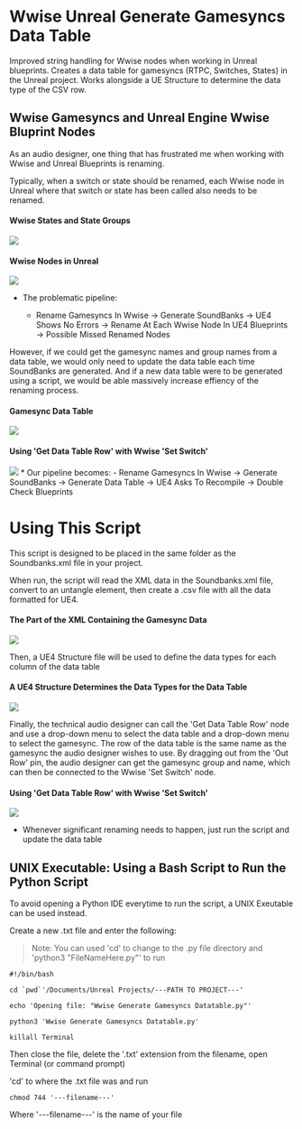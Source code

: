 # Wwise Unreal Generate Gamesyncs Data Table
Improved string handling for Wwise nodes when working in Unreal blueprints. Creates a data table for gamesyncs (RTPC, Switches, States) in the Unreal project. Works alongside a UE Structure to determine the data type of the CSV row.

## Wwise Gamesyncs and Unreal Engine Wwise Bluprint Nodes
As an audio designer, one thing that has frustrated me when working with Wwise and Unreal Blueprints is renaming.

Typically, when a switch or state should be renamed, each Wwise node in Unreal where that switch or state has been called also needs to be renamed. 

#### Wwise States and State Groups
<img src="https://scontent.fyvr3-1.fna.fbcdn.net/v/t1.15752-9/90741897_205870090679690_8974748152594694144_n.png?_nc_cat=109&_nc_sid=b96e70&_nc_oc=AQkC-DB9Lg3YLfb9K6R7EAyNUkJjrKyO0uojHntIDv5vySfz9yvBSo_wjiJfzIJwwooR6VBj1SwhBm0vxTlqnLGY&_nc_ht=scontent.fyvr3-1.fna&oh=0266336702911334d3387cbb4c1e229b&oe=5EC94F91">

#### Wwise Nodes in Unreal
<img src="https://scontent.fyvr3-1.fna.fbcdn.net/v/t1.15752-9/91281812_352726962319037_2786659688853274624_n.png?_nc_cat=102&_nc_sid=b96e70&_nc_oc=AQlk_xVcOkZYC0OrZnJsqUb0NhKQ6CW4Pzeec84dRmHnwIP9GTLhGDBN5Ag8mJdLR87oYuYGv6sARnJLfkByZooh&_nc_ht=scontent.fyvr3-1.fna&oh=88ef8379844c5c74e0812138ba723fdb&oe=5EC6117E">

* The problematic pipeline: 

  - Rename Gamesyncs In Wwise -> Generate SoundBanks -> UE4 Shows No Errors -> Rename At Each Wwise Node In UE4 Blueprints -> Possible Missed Renamed Nodes

However, if we could get the gamesync names and group names from a data table, we would only need to update the data table each time SoundBanks are generated. And if a new data table were to be generated using a script, we would be able massively increase effiency of the renaming process.

#### Gamesync Data Table
<img src="https://scontent.fyvr3-1.fna.fbcdn.net/v/t1.15752-9/91526826_230285398118358_160640087632117760_n.png?_nc_cat=107&_nc_sid=b96e70&_nc_oc=AQkvd2Ytml7mkassHkoF14yIrz9G6OH880EZjViJYgmduzx8vaU_VM46g-S33DPjVIHJZelpc48ZDdT4no4Sgydc&_nc_ht=scontent.fyvr3-1.fna&oh=4afdf8bfabd8a861530d1157ab9a67b2&oe=5EC7BA18">


#### Using 'Get Data Table Row' with Wwise 'Set Switch'
<img src="https://scontent.fyvr3-1.fna.fbcdn.net/v/t1.15752-9/91346564_519178372351056_4837373218253701120_n.png?_nc_cat=109&_nc_sid=b96e70&_nc_oc=AQnmatmW2WR1q8b08X3guTpllGz-gY2-aNEF8PPAb5D-Eh4NQGED4ZGSLqQ74Fc-wMp43XH9C1W0nJgcLTvReAPb&_nc_ht=scontent.fyvr3-1.fna&oh=580a34f53c0eee6d2956a85c4ec05a40&oe=5EC74F9D">
* Our pipeline becomes:
  - Rename Gamesyncs In Wwise -> Generate SoundBanks -> Generate Data Table -> UE4 Asks To Recompile -> Double Check Blueprints

# Using This Script
This script is designed to be placed in the same folder as the Soundbanks.xml file in your project. 

When run, the script will read the XML data in the Soundbanks.xml file, convert to an untangle element, then create a .csv file with all the data formatted for UE4.

#### The Part of the XML Containing the Gamesync Data
<img src="https://scontent.fyvr3-1.fna.fbcdn.net/v/t1.15752-9/91800272_549818745654171_4296746550626877440_n.png?_nc_cat=100&_nc_sid=b96e70&_nc_oc=AQnnWRifh-H_UO9qk8hnVtwvTx34o3LxBmaqjQxYcDJCXl12x40HQr6mYulgv1sPkZiDCls9nrHVn7hbIrkYnytp&_nc_ht=scontent.fyvr3-1.fna&oh=411de1736b0375fe3ba4277ff303fe54&oe=5EC8129A">

Then, a UE4 Structure file will be used to define the data types for each column of the data table

#### A UE4 Structure Determines the Data Types for the Data Table
<img src="https://scontent.fyvr3-1.fna.fbcdn.net/v/t1.15752-9/91102208_259185371770909_6336235058445156352_n.png?_nc_cat=104&_nc_sid=b96e70&_nc_oc=AQm3_CS8Sw1549ZFr9iifrZX3I2ydngf_q6ULn-gnF00xody5U0UC-RxkhK4gMHG2Q3G3GwpeuIMRGJXBG--wZVn&_nc_ht=scontent.fyvr3-1.fna&oh=376b94f960eabec70eb099298890c292&oe=5EC92348">


Finally, the technical audio designer can call the 'Get Data Table Row' node and use a drop-down menu to select the data table and a drop-down menu to select the gamesync. The row of the data table is the same name as the gamesync the audio designer wishes to use. By dragging out from the 'Out Row' pin, the audio designer can get the gamesync group and name, which can then be connected to the Wwise 'Set Switch' node.

#### Using 'Get Data Table Row' with Wwise 'Set Switch'
<img src="https://scontent.fyvr3-1.fna.fbcdn.net/v/t1.15752-9/91346564_519178372351056_4837373218253701120_n.png?_nc_cat=109&_nc_sid=b96e70&_nc_oc=AQnmatmW2WR1q8b08X3guTpllGz-gY2-aNEF8PPAb5D-Eh4NQGED4ZGSLqQ74Fc-wMp43XH9C1W0nJgcLTvReAPb&_nc_ht=scontent.fyvr3-1.fna&oh=580a34f53c0eee6d2956a85c4ec05a40&oe=5EC74F9D">

* Whenever significant renaming needs to happen, just run the script and update the data table

## UNIX Executable: Using a Bash Script to Run the Python Script
To avoid opening a Python IDE everytime to run the script, a UNIX Exeutable can be used instead. 

Create a new .txt file and enter the following:

> Note: You can used 'cd' to change to the .py file directory and 'python3 "FileNameHere.py"' to run
```
#!/bin/bash

cd `pwd`'/Documents/Unreal Projects/---PATH TO PROJECT---'

echo 'Opening file: "Wwise Generate Gamesyncs Datatable.py"'

python3 'Wwise Generate Gamesyncs Datatable.py'

killall Terminal
```

Then close the file, delete the '.txt' extension from the filename, open Terminal (or command prompt)

'cd' to where the .txt file was and run
```
chmod 744 '---filename---'
```
Where '---filename---' is the name of your file


